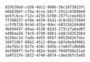 
                829520ed-cd56-4dc2-9886-3bc1073923fc
                e6b6384f-cfba-4cce-b8cf-2912c83698e0
                ee5fcbca-f12c-4235-b780-257fccee4923
                f7390237-ef8e-4439-9141-dc9c951750d9
                cc5f0728-9c6d-431e-9dec-6831562d4d68
                4b69d43f-d4aa-4530-82d3-273c1fa8ad0f
                e48baa26-74c9-4740-8861-eddc54352b6d
                b22bec14-fada-4d55-95b7-6652b62efdac
                1097196f-86b3-4512-89ae-b87e9e9d9081
                c8efb5c3-82fe-438c-9d5b-c7a03fc0b60b
                4e5998ff-6afd-482a-9add-7049f69a31ab
                1e0f21f6-1022-4740-8074-cdee3bfc5e65
                